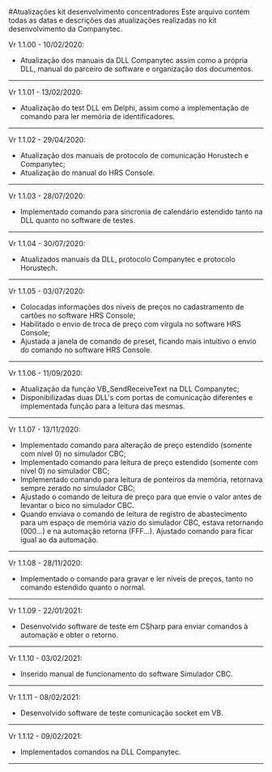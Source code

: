 #Atualizações kit desenvolvimento concentradores
Este arquivo contém todas as datas e descrições das atualizações realizadas no kit desenvolvimento da Companytec.

Vr 1.1.00 - 10/02/2020:
- Atualização dos manuais da DLL Companytec assim como a própria DLL, manual do parceiro de software e organização dos documentos.
*******************************************************************
Vr 1.1.01 - 13/02/2020:
- Atualização do test DLL em Delphi, assim como a implementação de comando para ler memória de identificadores.
*******************************************************************
Vr 1.1.02 - 29/04/2020:
- Atualização dos manuais de protocolo de comunicação Horustech e Companytec;
- Atualização do manual do HRS Console.
*******************************************************************
Vr 1.1.03 - 28/07/2020:
- Implementado comando para sincronia de calendário estendido tanto na DLL quanto no software de testes.
*******************************************************************
Vr 1.1.04 - 30/07/2020:
- Atualizados manuais da DLL, protocolo Companytec e protocolo Horustech.
*******************************************************************
Vr 1.1.05 - 03/07/2020:
- Colocadas informações dos níveis de preços no cadastramento de cartões no software HRS Console;
- Habilitado o envio de troca de preço com vírgula no software HRS Console;
- Ajustada a janela de comando de preset, ficando mais intuitivo o envio do comando no software HRS Console.
*******************************************************************
Vr 1.1.06 - 11/09/2020:
- Atualização da função VB_SendReceiveText na DLL Companytec;
- Disponibilizadas duas DLL's com portas de comunicação diferentes e implementada função para a leitura das mesmas.
*******************************************************************
Vr 1.1.07 - 13/11/2020:
- Implementado comando para alteração de preço estendido (somente com nível 0) no simulador CBC;
- Implementado comando para leitura de preço estendido (somente com nível 0) no simulador CBC;
- Implementado comando para leitura de ponteiros da memória, retornava sempre zerado no simulador CBC;
- Ajustado o comando de leitura de preço para que envie o valor antes de levantar o bico no simulador CBC.
- Quando enviava o comando de leitura de registro de abastecimento para um espaço de memória vazio do simulador CBC, estava retornando (000...) e na automação retorna (FFF...). Ajustado comando para ficar igual ao da automação.
*******************************************************************
Vr 1.1.08 - 28/11/2020:
- Implementado o comando para gravar e ler níveis de preços, tanto no comando estendido quanto o normal.
*******************************************************************
Vr 1.1.09 - 22/01/2021:
- Desenvolvido software de teste em CSharp para enviar comandos à automação e obter o retorno.
*******************************************************************
Vr 1.1.10 - 03/02/2021:
- Inserido manual de funcionamento do software Simulador CBC.
*******************************************************************
Vr 1.1.11 - 08/02/2021:
- Desenvolvido software de teste comunicação socket em VB.
*******************************************************************
Vr 1.1.12 - 09/02/2021:
- Implementados comandos na DLL Companytec.
*******************************************************************